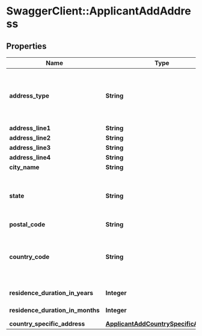 # SwaggerClient::ApplicantAddAddress

## Properties
Name | Type | Description | Notes
------------ | ------------- | ------------- | -------------
**address_type** | **String** | Type of the address. This is a reference data field. Please use /utilities/referenceData/{addressType} resource to get valid values of this field with descriptions. You can use addressType as the referenceCode parameter to retrieve the values. | [optional] 
**address_line1** | **String** | Address line 1 | [optional] 
**address_line2** | **String** | Address line 2 | [optional] 
**address_line3** | **String** | Address line 3 | [optional] 
**address_line4** | **String** | Address line 4 | [optional] 
**city_name** | **String** | City | [optional] 
**state** | **String** | State.This is a reference data field. Please use /v1/apac/utilities/referenceData/{addressState} resource to get valid value of this field with description. You can use addressState field name as the referenceCode parameter to retrieve the values. | [optional] 
**postal_code** | **String** | Postal/ZIP code | [optional] 
**country_code** | **String** | ISO country code. This is a reference data field. Please use /v1/apac/utilities/referenceData/{country} resource to get valid value of this field with description. You can use countryCode field name as the referenceCode parameter to retrieve the values. | [optional] 
**residence_duration_in_years** | **Integer** | Applicant&#x27;s residence duration in the current address in years | [optional] 
**residence_duration_in_months** | **Integer** | Applicant&#x27;s residence duration in the current address in months | [optional] 
**country_specific_address** | [**ApplicantAddCountrySpecificAddress**](ApplicantAddCountrySpecificAddress.md) |  | [optional] 

